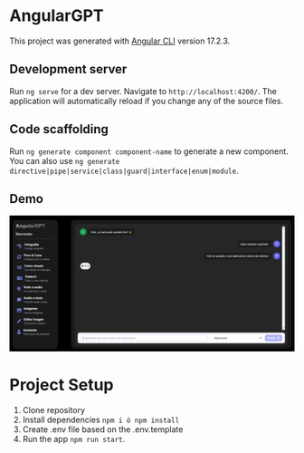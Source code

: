 # AngularGPT

This project was generated with [Angular CLI](https://github.com/angular/angular-cli) version 17.2.3.

## Development server

Run `ng serve` for a dev server. Navigate to `http://localhost:4200/`. The application will automatically reload if you change any of the source files.

## Code scaffolding

Run `ng generate component component-name` to generate a new component. You can also use `ng generate directive|pipe|service|class|guard|interface|enum|module`.

## Demo
![](https://github.com/wjmmk/angular-openai/blob/main/src/assets/images/vista-2.png)


# Project Setup

1. Clone repository
2. Install dependencies ```npm i ó npm install```
3. Create .env file based on the .env.template
4. Run the app ```npm run start```.

